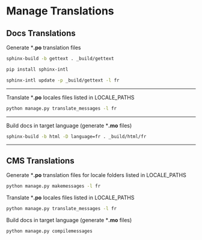 # Manage Translations

## Docs Translations

Generate ***.po** translation files

```sh
sphinx-build -b gettext . _build/gettext
```

```sh
pip install sphinx-intl
```

```sh
sphinx-intl update -p _build/gettext -l fr
```

---

Translate ***.po** locales files listed in LOCALE_PATHS 

```sh
python manage.py translate_messages -l fr
```

---

Build docs in target language (generate ***.mo** files)

```sh
sphinx-build -b html -D language=fr . _build/html/fr
```

---

## CMS Translations

Generate ***.po** translation files for locale folders listed in LOCALE_PATHS

```sh
python manage.py makemessages -l fr
```

Translate ***.po** locales files listed in LOCALE_PATHS 

```sh
python manage.py translate_messages -l fr
```

Build docs in target language (generate ***.mo** files)

```sh
python manage.py compilemessages
```